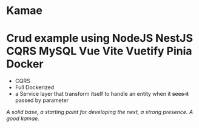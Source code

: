 # Kamae
# Crud example using NodeJS NestJS CQRS MySQL Vue Vite Vuetify Pinia  Docker

- CQRS
- Full Dockerized
- a Service layer that transform itself to handle an entity when it ~~sees it~~ passed by parameter 

*A solid base, a starting point for developing the next, a strong presence. A good kamae.*
